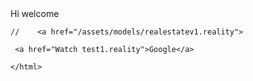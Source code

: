 <html>
    <head> Hi welcome </head>

    //    <a href="/assets/models/realestatev1.reality">
        
     <a href="Watch test1.reality">Google</a>
   
    </html>
